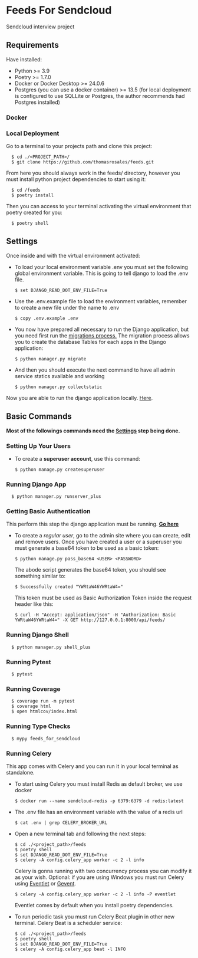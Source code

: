 # Feeds For Sendcloud

Sendcloud interview project

## Requirements

Have installed:

- Python >= 3.9
- Poetry >= 1.7.0
- Docker or Docker Desktop >= 24.0.6
- Postgres (you can use a docker container) >= 13.5 (for local deployment is configured to use SQLLite or Postgres, the author recommends had Postgres installed)


### Docker

### Local Deployment

Go to a terminal to your projects path and clone this project:

      $ cd ./<PROJECT_PATH>/
      $ git clone https://github.com/thomasrosales/feeds.git

From here you should always work in the feeds/ directory, however you must install python project dependencies to start using it:
      
      $ cd /feeds
      $ poetry install

Then you can access to your terminal activating the virtual environment that poetry created for you:
      
      $ poetry shell

## Settings

Once inside and with the virtual environment activated:

- To load your local environment variable .env you must set the following global environment variable. This is going to tell django to load the .env file. 

      $ set DJANGO_READ_DOT_ENV_FILE=True
- Use the .env.example file to load the environment variables, remember to create a new file under the name to .env

      $ copy .env.example .env
- You now have prepared all necessary to run the Django application, but you need first run the [migrations process.](https://docs.djangoproject.com/en/4.2/topics/migrations/) The migration process allows you to create the database Tables for each apps in the Django application:

      $ python manager.py migrate
- And then you should execute the next command to have all admin service statics available and working

      $ python manager.py collectstatic

Now you are able to run the django application locally. [Here](#running-django-app). 

## Basic Commands

**Most of the followings commands need the [Settings](#settings) step being done.**

### Setting Up Your Users

- To create a **superuser account**, use this command:

      $ python manage.py createsuperuser

### Running Django App

      $ python manager.py runserver_plus

### Getting Basic Authentication

This perform this step the django application must be running. **[Go here](#running-django-app)**

- To create a *regular user*, go to the admin site where you can create, edit and remove users. Once you have created a user or a superuser you must generate a base64 token to be used as a basic token:

      $ python manage.py pass_base64 <USER> <PASSWORD>
   
   The abode script generates the base64 token, you should see something similar to: 

      $ Successfully created "YWRtaW46YWRtaW4="
   
   This token must be used as Basic Authorization Token inside the request header like this:

      $ curl -H "Accept: application/json" -H "Authorization: Basic YWRtaW46YWRtaW4=" -X GET http://127.0.0.1:8000/api/feeds/


### Running Django Shell

      $ python manager.py shell_plus

### Running Pytest

      $ pytest

### Running Coverage

      $ coverage run -m pytest
      $ coverage html
      $ open htmlcov/index.html

### Running Type Checks

      $ mypy feeds_for_sendcloud

### Running Celery

This app comes with Celery and you can run it in your local terminal as standalone.

- To start using Celery you must install Redis as default broker, we use docker 

      $ docker run --name sendcloud-redis -p 6379:6379 -d redis:latest
- The .env file has an environment variable with the value of a redis url

      $ cat .env | grep CELERY_BROKER_URL
- Open a new terminal tab and following the next steps:

      $ cd ./<project_path>/feeds
      $ poetry shell
      $ set DJANGO_READ_DOT_ENV_FILE=True
      $ celery -A config.celery_app worker -c 2 -l info

    Celery is gonna running with two concurrency process you can modify it as your wish. Optional: if you are using Windows you must run Celery using [Eventlet](https://eventlet.net/) or [Gevent](https://www.gevent.org/).

      $ celery -A config.celery_app worker -c 2 -l info -P eventlet
    Eventlet comes by default when you install poetry dependencies.

- To run periodic task you must run Celery Beat plugin in other new terminal. Celery Beat is a scheduler service:

      $ cd ./<project_path>/feeds
      $ poetry shell
      $ set DJANGO_READ_DOT_ENV_FILE=True
      $ celery -A config.celery_app beat -l INFO
